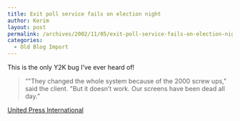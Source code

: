 ```yaml
---
title: Exit poll service fails on election night
author: Kerim
layout: post
permalink: /archives/2002/11/05/exit-poll-service-fails-on-election-night/
categories:
  - Old Blog Import
---
```

This is the only Y2K bug I&#8217;ve ever heard of!


>   &#8220;"They changed the whole system because of the 2000 screw ups," said the client. "But it doesn&#8217;t work. Our screens have been dead all day.&#8221;


<a href="http://www.upi.com/view.cfm?StoryID=20021105-061006-6608r" onclick="_gaq.push(['_trackEvent', 'outbound-article', 'http://www.upi.com/view.cfm?StoryID=20021105-061006-6608r', 'United Press International']);" >United Press International</a>

